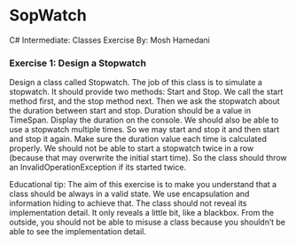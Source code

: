 # SopWatch
C# Intermediate: Classes Exercise By: Mosh Hamedani


### Exercise 1: Design a Stopwatch
Design a class called Stopwatch. The job of this class is to simulate a stopwatch. It should 
provide two methods: Start and Stop. We call the start method first, and the stop method next. 
Then we ask the stopwatch about the duration between start and stop. Duration should be a 
value in TimeSpan. Display the duration on the console. 
We should also be able to use a stopwatch multiple times. So we may start and stop it and then 
start and stop it again. Make sure the duration value each time is calculated properly. 
We should not be able to start a stopwatch twice in a row (because that may overwrite the initial 
start time). So the class should throw an InvalidOperationException if its started twice. 

Educational tip: The aim of this exercise is to make you understand that a class should be 
always in a valid state. We use encapsulation and information hiding to achieve that. The class 
should not reveal its implementation detail. It only reveals a little bit, like a blackbox. From the 
outside, you should not be able to misuse a class because you shouldn’t be able to see the 
implementation detail.
